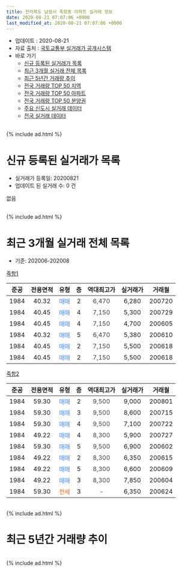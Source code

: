 ```yaml
---
title: 전라북도 남원시 죽항동 아파트 실거래 정보
date: 2020-08-21 07:07:06 +0900
last_modified_at: 2020-08-21 07:07:06 +0900
---
```


* 업데이트 : 2020-08-21
* 자료 출처 : [국토교통부 실거래가 공개시스템](http://rt.molit.go.kr)
* 바로 가기
    * [신규 등록된 실거래가 목록](#신규-등록된-실거래가-목록)
    * [최근 3개월 실거래 전체 목록](#최근-3개월-실거래-전체-목록)
    * [최근 5년간 거래량 추이](#최근-5년간-거래량-추이)
    * [전국 거래량 TOP 50 지역](https://inasie.github.io/apt-trade-info/최근-3개월-전국에서-가장-거래가-많이-발생한-지역)
    * [전국 거래량 TOP 50 아파트](https://inasie.github.io/apt-trade-info/최근-3개월-전국에서-가장-거래가-많이-발생한-아파트)
    * [전국 거래량 TOP 50 분양권](https://inasie.github.io/apt-trade-info/최근-3개월-전국에서-가장-거래가-많이-발생한-분양권)
    * [주요 신도시 실거래 데이터](https://inasie.github.io/apt-trade-info/주요-신도시)
    * [전국 실거래 데이터](https://inasie.github.io/apt-trade-info/전국)
<br>
{% include ad.html %}
<br>

# 신규 등록된 실거래가 목록
* 실거래가 등록일: 20200821
* 업데이트 된 실거래 수: 0 건

없음

<br>
{% include ad.html %}
<br>

# 최근 3개월 실거래 전체 목록
* 기준: 202006-202008


[죽항1](https://search.naver.com/search.naver?query=%EC%A0%84%EB%9D%BC%EB%B6%81%EB%8F%84+%EB%82%A8%EC%9B%90%EC%8B%9C+%EC%A3%BD%ED%95%AD%EB%8F%99+%EC%A3%BD%ED%95%AD1)

|준공|전용면적|유형|층|역대최고가|실거래가|거래월|
|:---:|:---:|:---:|:---:|:---:|:---:|:---:|
|1984|40.32|<span style="color:#4285f3">매매</span>|2|<span style="color:#444444">6,470</span>|6,280|200720|
|1984|40.45|<span style="color:#4285f3">매매</span>|4|<span style="color:#444444">7,150</span>|5,300|200729|
|1984|40.45|<span style="color:#4285f3">매매</span>|4|<span style="color:#444444">7,150</span>|4,700|200605|
|1984|40.32|<span style="color:#4285f3">매매</span>|5|<span style="color:#444444">6,470</span>|5,380|200610|
|1984|40.45|<span style="color:#4285f3">매매</span>|2|<span style="color:#444444">7,150</span>|5,500|200618|
|1984|40.45|<span style="color:#4285f3">매매</span>|2|<span style="color:#444444">7,150</span>|5,500|200618|

[죽항2](https://search.naver.com/search.naver?query=%EC%A0%84%EB%9D%BC%EB%B6%81%EB%8F%84+%EB%82%A8%EC%9B%90%EC%8B%9C+%EC%A3%BD%ED%95%AD%EB%8F%99+%EC%A3%BD%ED%95%AD2)

|준공|전용면적|유형|층|역대최고가|실거래가|거래월|
|:---:|:---:|:---:|:---:|:---:|:---:|:---:|
|1984|59.30|<span style="color:#4285f3">매매</span>|2|<span style="color:#444444">9,500</span>|9,000|200801|
|1984|59.30|<span style="color:#4285f3">매매</span>|3|<span style="color:#444444">9,500</span>|8,600|200715|
|1984|59.30|<span style="color:#4285f3">매매</span>|4|<span style="color:#444444">9,500</span>|7,100|200722|
|1984|49.22|<span style="color:#4285f3">매매</span>|4|<span style="color:#444444">8,300</span>|5,900|200727|
|1984|59.30|<span style="color:#4285f3">매매</span>|5|<span style="color:#444444">9,500</span>|6,900|200602|
|1984|49.22|<span style="color:#4285f3">매매</span>|2|<span style="color:#444444">8,300</span>|6,350|200615|
|1984|49.22|<span style="color:#4285f3">매매</span>|5|<span style="color:#444444">8,300</span>|6,600|200609|
|1984|49.22|<span style="color:#4285f3">매매</span>|3|<span style="color:#444444">8,300</span>|7,850|200604|
|1984|59.30|<span style="color:#ff5a00">전세</span>|3|<span style="color:#444444">-</span>|6,350|200624|


<br>
{% include ad.html %}
<br>

# 최근 5년간 거래량 추이


<div style="width:100%;">
    <canvas id="deal_progress" height="200"></canvas>
</div>

<script>
new Chart(document.getElementById("deal_progress"), {
    type: 'line',
    data: {
        labels: ['201508','201509','201510','201511','201512','201601','201602','201603','201604','201605','201606','201607','201608','201609','201610','201611','201612','201701','201702','201703','201704','201705','201706','201707','201708','201709','201710','201711','201712','201801','201802','201803','201804','201805','201806','201807','201808','201809','201810','201811','201812','201901','201902','201903','201904','201905','201906','201907','201908','201909','201910','201911','201912','202001','202002','202003','202004','202005','202006','202007','202008'],
        datasets: [{
            label: '매매',
            pointRadius: 1,
            data: [1, 2, 0, 6, 6, 1, 5, 1, 6, 2, 1, 12, 0, 7, 1, 5, 0, 1, 6, 5, 6, 8, 6, 3, 6, 2, 7, 7, 5, 1, 2, 5, 0, 1, 1, 1, 0, 4, 3, 1, 0, 1, 0, 1, 0, 4, 4, 1, 0, 1, 1, 0, 1, 2, 1, 2, 3, 5, 8, 5, 1],
            borderColor: "rgba(255, 201, 14, 1)",
            backgroundColor: "rgba(255, 201, 14, 0.5)",
            fill: false,
            lineTension: 0
        },{
            label: '전월세',
            pointRadius: 1,
            data: [1, 0, 3, 0, 2, 3, 4, 4, 1, 0, 0, 0, 0, 3, 0, 2, 0, 1, 1, 2, 2, 1, 1, 1, 1, 0, 0, 0, 1, 0, 1, 0, 0, 0, 0, 2, 1, 0, 1, 1, 2, 0, 1, 1, 2, 1, 0, 0, 1, 0, 0, 0, 1, 0, 1, 1, 0, 1, 1, 0, 0],
            borderColor: "rgba(0, 141, 185, 1)",
            backgroundColor: "rgba(0, 141, 185, 0.5)",
            fill: false,
            lineTension: 0
        }
        ]
    },
    options: {
        responsive: true,
        title: {
            display: false
        },
        tooltips: {
            mode: 'index',
            intersect: false
        },
        hover: {
            mode: 'nearest',
            intersect: true
        },
        scales: {
            xAxes: [{
                display: true,
                scaleLabel: {
                    display: true,
                    labelString: '년/월'
                }
            }],
            yAxes: [{
                display: true,
                ticks: {
                    suggestedMin: 0,
                },
                scaleLabel: {
                    display: true,
                    labelString: '실거래 수'
                }
            }]
        }
    }
});

</script>


<br>
{% include ad.html %}
<br>

